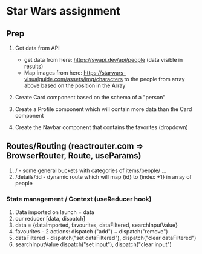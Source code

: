 # Star Wars assignment

## Prep
1. Get data from API
    - get data from here: https://swapi.dev/api/people (data visible in results)
    - Map images from here: https://starwars-visualguide.com/assets/img/characters to the people from array above based on the position in the Array

2. Create Card component based on the schema of a "person"
3. Create a Profile component which will contain more data than the Card component
4. Create the Navbar component that contains the favorites (dropdown)

## Routes/Routing (reactrouter.com => BrowserRouter, Route, useParams) 

1. / - some general buckets with categories of items/people/ ...
2. /details/:id - dynamic route which will map {id} to {index +1} in array of people

### State management / Context (useReducer hook)

1. Data imported on launch = data
2. our reducer [data, dispatch]
3. data = {dataImported, favourites, dataFiltered, searchInputValue}
4. favourites - 2 actions: dispatch ("add") + dispatch("remove")
5. dataFiltered - dispatch("set dataFiltered"), dispatch("clear dataFiltered")
6. searchInputValue dispatch("set input"), dispatch("clear input")